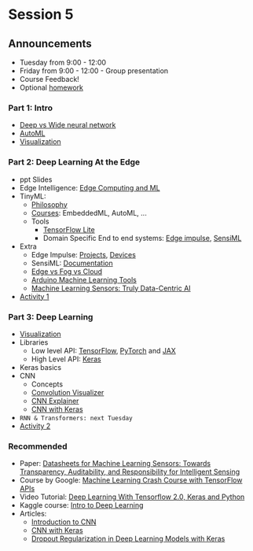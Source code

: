 # Session 5

## Announcements

- Tuesday from 9:00 - 12:00
- Friday from 9:00 - 12:00 - Group presentation
- Course Feedback!
- Optional [homework](./material/Homework.md)

### Part 1: Intro

- [Deep vs Wide neural network](https://arxiv.org/abs/2010.15327)
- [AutoML](https://www.automl.org/automl/)
- [Visualization](https://ml-2024.github.io/nn/) 

### Part 2: Deep Learning At the Edge

- ppt Slides
- Edge Intelligence: [Edge Computing and ML](https://viso.ai/edge-ai/edge-intelligence-deep-learning-with-edge-computing/)
- TinyML: 
  - [Philosophy](https://www.tinyml.org/)
  - [Courses](https://tinyml.seas.harvard.edu/courses/): EmbeddedML, AutoML, ...
  - Tools
    - [TensorFlow Lite](https://www.tensorflow.org/lite)
    - Domain Specific End to end systems: [Edge impulse](https://edgeimpulse.com/), [SensiML](https://sensiml.com/)
- Extra
  - Edge Impulse: [Projects](https://edgeimpulse.com/projects/overview), [Devices](https://docs.edgeimpulse.com/docs/edge-ai-hardware/edge-ai-hardware)
  - SensiML: [Documentation](https://sensiml.com/documentation/)
  - [Edge vs Fog vs Cloud](https://blog.nordicsemi.com/getconnected/cortex-m-machine-learning-at-the-edge)
  - [Arduino Machine Learning Tools](https://docs.edgeimpulse.com/docs/integrations/arduino-mltools)
  - [Machine Learning Sensors: Truly Data-Centric AI](https://towardsdatascience.com/machine-learning-sensors-truly-data-centric-ai-8f6b9904633a)
- [Activity 1](./material/activity1.md)

### Part 3: Deep Learning

- [Visualization](https://ml-2024.github.io/nn/) 
- Libraries
  - Low level API: [TensorFlow](https://www.tensorflow.org/), [PyTorch](https://pytorch.org/) and [JAX](https://github.com/google/jax)
  - High Level API: [Keras](https://keras.io/keras_3/)
- Keras basics
- CNN
  - Concepts
  - [Convolution Visualizer](https://ezyang.github.io/convolution-visualizer/index.html)
  - [CNN Explainer](https://poloclub.github.io/cnn-explainer/)
  - [CNN with Keras](https://elitedatascience.com/keras-tutorial-deep-learning-in-python)
- `RNN & Transformers: next Tuesday`
- [Activity 2](./material/activity2.md)

### Recommended

- Paper: [Datasheets for Machine Learning Sensors: Towards Transparency, Auditability, and Responsibility for Intelligent Sensing](https://arxiv.org/abs/2306.08848)
- Course by Google: [Machine Learning Crash Course with TensorFlow APIs](https://developers.google.com/machine-learning/crash-course)
- Video Tutorial: [Deep Learning With Tensorflow 2.0, Keras and Python](https://www.youtube.com/playlist?list=PLeo1K3hjS3uu7CxAacxVndI4bE_o3BDtO)
- Kaggle course: [Intro to Deep Learning](https://www.kaggle.com/learn/intro-to-deep-learning)
- Articles:
  - [Introduction to CNN](https://victorzhou.com/blog/intro-to-cnns-part-1/)
  - [CNN with Keras](https://victorzhou.com/blog/keras-cnn-tutorial/)
  - [Dropout Regularization in Deep Learning Models with Keras](https://machinelearningmastery.com/dropout-regularization-deep-learning-models-keras/)


